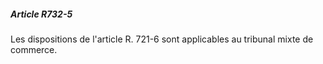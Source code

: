 ##### Article R732-5

Les dispositions de l'article R. 721-6 sont applicables au tribunal mixte de commerce.

